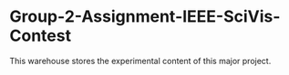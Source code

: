 # Group-2-Assignment-IEEE-SciVis-Contest
This warehouse stores the experimental content of this major project.
